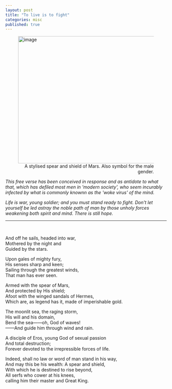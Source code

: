```yaml
---
layout: post
title: "To live is to fight"
categories: misc
published: true
---
```


<figure>
<img src='/blog/assets/images/mars-symbol.png' height="396px" width="500px" alt='image' />
<figcaption style="text-align: right">A stylised spear and shield of Mars. Also symbol for the male gender.</figcaption>
</figure> 

<p><i>
This free verse has been conceived in response and as antidote to what that, which has defiled most men in ’modern society', who seem incurably infected by what is commonly knownn as the 'woke virus' of the mind.<br>
</p>
Life is war, young soldier; and you must stand ready to fight. Don't let yourself be led astray the noble path of man by those unholy forces weakening both spirit and mind. There is still hope.<br>
</i>
<hr />
<p><br /></p>
And off he sails, headed into war,<br>
Mothered by the night and<br>
Guided by the stars.<br>
</p><p>
Upon gales of mighty fury,<br>
His senses sharp and keen;<br>
Sailing through the greatest winds,<br>
That man has ever seen.<br>
</p><p>
Armed with the spear of Mars,<br>
And protected by His shield;<br>
Afoot with the winged sandals of Hermes,<br>
Which are, as legend has it, made of imperishable gold. <br>
</p><p>
The moonlit sea, the raging storm,<br>
His will and his domain,<br>
Bend the sea——oh, God of waves!<br>
——And guide him through wind and rain.<br>
 </p><p>
A disciple of Eros, young God of sexual passion<br>
And total destruction;<br>
Forever devoted to the irrepressible forces of life.<br>
</p><p>
Indeed, shall no law or word of man stand in his way,<br>
And may this be his wealth: A spear and shield,<br>
With which he is destined to rise beyond,<br>
All serfs who cower at his knees, <br>
calling him their master and Great King.<br>
</p>